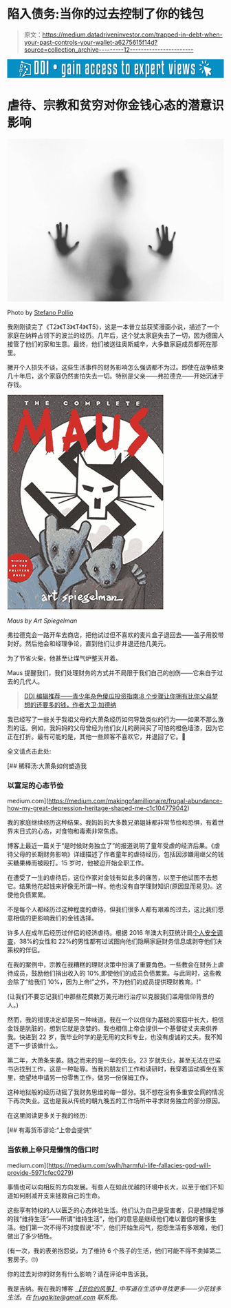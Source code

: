 # 陷入债务:当你的过去控制了你的钱包

> 原文：<https://medium.datadriveninvestor.com/trapped-in-debt-when-your-past-controls-your-wallet-a6275615f14d?source=collection_archive---------12----------------------->

[![](img/ae24cda1aaaff9082035535073d344c0.png)](http://www.track.datadriveninvestor.com/1B9E)

# 虐待、宗教和贫穷对你金钱心态的潜意识影响

![](img/0d3f673e27bc6c6db16db820c55459cf.png)

Photo by [Stefano Pollio](https://unsplash.com/photos/ZC0EbdLC8G0?utm_source=unsplash&utm_medium=referral&utm_content=creditCopyText)

我刚刚读完了《T2》《T3》《T4》《T5》，这是一本普立兹获奖漫画小说，描述了一个家庭在纳粹占领下的波兰的经历。几年后，这个犹太家庭失去了一切，因为德国人接管了他们的家和生意。最终，他们被送往奥斯威辛，大多数家庭成员都死在那里。

撇开个人损失不谈，这些生活事件的财务影响怎么强调都不为过。即使在战争结束几十年后，这个家庭仍然害怕失去一切。特别是父亲——弗拉德克——开始沉迷于存钱。

[![](img/72e0c58c19108d1c12d71dcc473fcb1e.png)](https://amzn.to/2EnHvku)

*Maus by Art Spiegelman*

弗拉德克会一路开车去商店，把他试过但不喜欢的麦片盒子退回去——盖子用胶带封好。然后他会和经理争论，直到他们让步并退还他几美元。

为了节省火柴，他甚至让煤气炉整天开着。

Maus 提醒我们，我们处理财务的方式并不局限于我们自己的创伤——它来自于过去的几代人。

> [DDI 编辑推荐——青少年杂色傻瓜投资指南:8 个步骤让你拥有比你父母梦想的还要多的钱，作者大卫·加德纳](http://go.datadriveninvestor.com/invest1/matf)

我已经写了一些关于我祖父母的大萧条经历如何导致类似的行为——如果不那么激烈的话。例如，我妈妈的父母曾经为他们女儿的房间买了可怕的橙色墙漆，因为它正在打折。最有可能的是，其他一些顾客不喜欢它，并退回了它。😬

全文请点击此处:

[](https://medium.com/makingofamillionaire/frugal-abundance-how-my-great-depression-heritage-shaped-me-c1c104779042) [## 稀释汤:大萧条如何塑造我

### 以富足的心态节俭

medium.com](https://medium.com/makingofamillionaire/frugal-abundance-how-my-great-depression-heritage-shaped-me-c1c104779042) 

我的家庭继续经历这种结果。我妈妈的大多数兄弟姐妹都非常节俭和恐惧，有着世界末日式的心态，对食物和毒素非常焦虑。

博客上最近一篇关于“是时候财务独立了”的报道说明了童年受虐的经济后果。《虐待父母的长期财务影响》详细描述了作者童年的虐待经历，包括因涉嫌用继父的钱买糖果棒而被殴打。15 岁时，他被迫开始全职工作。

在遭受了一生的虐待后，这位作家对金钱有如此多的痛苦，以至于他试图不去想它。结果他花起钱来好像无所谓一样。他也没有自学理财知识(原因显而易见)。这使他负债累累。

不是每个人都经历过这种程度的虐待，但我们很多人都有艰难的过去，这比我们愿意相信的更影响我们的金钱选择。

许多人在成年后经历过伴侣的经济虐待。根据 2016 年澳大利亚统计局[个人安全调查](http://www.abs.gov.au/ausstats/abs@.nsf/Lookup/4906.0.55.003main+features242016)，38%的女性和 22%的男性都有过试图向他们隐瞒家庭财务信息或剥夺他们决策权的伴侣。

在我的案例中，宗教在我糟糕的理财决策中扮演了重要角色。一些教会在财务上虐待成员，鼓励他们捐出收入的 10%,即使他们的成员负债累累。与此同时，这些教会除了“给我们 10%，因为上帝!”之外，不为他们的成员提供理财教育。!"

(让我们不要忘记我们中那些花费数万美元进行治疗以克服我们滥用信仰背景的人。)

然而，我的错误决定却是另一种味道。我在一个以信仰为基础的家庭中长大，相信金钱是肮脏的，想到它就是贪婪的。我也相信上帝会提供一个基督徒丈夫来供养我。快进到 22 岁，我毕业时学的是无用的文科专业，也没有虔诚的丈夫。我不知道下一步该做什么。

第二年，大萧条来袭。随之而来的是一年的失业。23 岁就失业，甚至无法在巴诺书店找到工作，这是一种耻辱。当我的朋友们工作和读研时，我穿着运动裤坐在家里，绝望地申请另一份零售工作，做另一份保姆工作。

这种地狱般的经历动摇了我财务思维的每一部分。我不想在没有多重安全网的情况下再次失业。这也是我从传统的朝九晚五的工作场所中寻求财务独立的部分原因。

在这里阅读更多关于我的经历:

[](https://medium.com/swlh/harmful-life-fallacies-god-will-provide-5971cfec0279) [## 有毒货币谬论:“上帝会提供”

### 当依赖上帝只是懒惰的借口时

medium.com](https://medium.com/swlh/harmful-life-fallacies-god-will-provide-5971cfec0279) 

事情也可以向相反的方向发展。有些人在如此优越的环境中长大，以至于他们不知道如何削减开支来拯救自己的生命。

这些享有特权的人以匮乏的心态体验生活。他们认为自己是受害者，只是想赚足够的钱“维持生活”——所谓“维持生活”，他们的意思是继续他们难以置信的奢侈生活。他们第一次不得不对度假说“不”，他们开始生闷气，抱怨生活有多艰难，他们做出了多少牺牲。

(有一次，我的表弟抱怨说，为了维持 6 个孩子的生活，他们可能不得不卖掉第二套房子。🙄)

你的过去对你的财务有什么影响？请在评论中告诉我。

我是吉纳。我在我的博客 [*【节俭的风筝】*](http://www.frugalkite.com) *中写道在生活中寻找更多——少花钱多生活。在 frugalkite@gmail.com 联系我。*